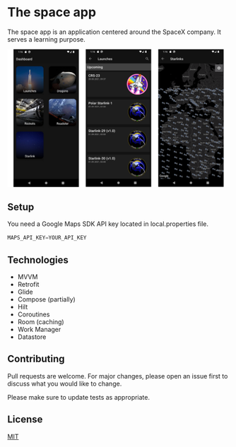 # The space app

The space app is an application centered around the SpaceX company. It serves a learning purpose.

![Application showcase](blob/spaceapp.png?raw=true "The space app")


## Setup

You need a Google Maps SDK API key located in local.properties file.

```gradle
MAPS_API_KEY=YOUR_API_KEY
```

## Technologies

* MVVM
* Retrofit
* Glide
* Compose (partially)
* Hilt
* Coroutines
* Room (caching)
* Work Manager
* Datastore

## Contributing
Pull requests are welcome. For major changes, please open an issue first to discuss what you would like to change.

Please make sure to update tests as appropriate.

## License
[MIT](https://choosealicense.com/licenses/mit/)